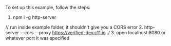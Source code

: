 To set up this example, follow the steps:

1. npm i -g http-server

// run inside example folder, it shouldn't give you a CORS error
2. http-server --cors --proxy https://verified-dev.c11.io ./
3. open localhost:8080 or whatever port it was specified
